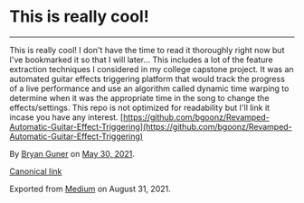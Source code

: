 # This is really cool!

***

This is really cool! I don't have the time to read it thoroughly right now but I've bookmarked it so that I will later... This includes a lot of the feature extraction techniques I considered in my college capstone project. It was an automated guitar effects triggering platform that would track the progress of a live performance and use an algorithm called dynamic time warping to determine when it was the appropriate time in the song to change the effects/settings. This repo is not optimized for readability but I'll link it incase you have any interest. [https://github.com/bgoonz/Revamped-Automatic-Guitar-Effect-Triggering](https://github.com/bgoonz/Revamped-Automatic-Guitar-Effect-Triggering)

By [Bryan Guner](https://medium.com/@bryanguner) on [May 30, 2021](https://medium.com/p/691dbf4081b5).

[Canonical link](https://medium.com/@bryanguner/this-is-really-cool-691dbf4081b5)

Exported from [Medium](https://medium.com) on August 31, 2021.
